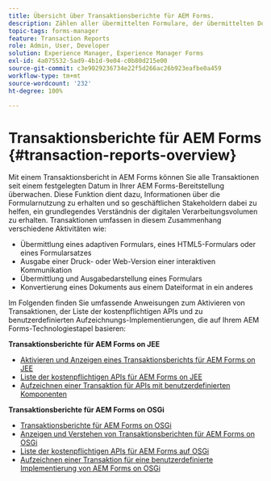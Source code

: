 ```yaml
---
title: Übersicht über Transaktionsberichte für AEM Forms.
description: Zählen aller übermittelten Formulare, der übermittelten Dokumente, wiedergegebenen interaktiven Kommunikationen, in ein anderes Format konvertierten Dokumente usw.
topic-tags: forms-manager
feature: Transaction Reports
role: Admin, User, Developer
solution: Experience Manager, Experience Manager Forms
exl-id: 4a075532-5ad9-4b1d-9e04-c0b80d215e00
source-git-commit: c3e9029236734e22f5d266ac26b923eafbe0a459
workflow-type: tm+mt
source-wordcount: '232'
ht-degree: 100%

---
```


# Transaktionsberichte für AEM Forms {#transaction-reports-overview}

Mit einem Transaktionsbericht in AEM Forms können Sie alle Transaktionen seit einem festgelegten Datum in Ihrer AEM Forms-Bereitstellung überwachen. Diese Funktion dient dazu, Informationen über die Formularnutzung zu erhalten und so geschäftlichen Stakeholdern dabei zu helfen, ein grundlegendes Verständnis der digitalen Verarbeitungsvolumen zu erhalten. Transaktionen umfassen in diesem Zusammenhang verschiedene Aktivitäten wie:

* Übermittlung eines adaptiven Formulars, eines HTML5-Formulars oder eines Formularsatzes
* Ausgabe einer Druck- oder Web-Version einer interaktiven Kommunikation
* Übermittlung und Ausgabedarstellung eines Formulars
* Konvertierung eines Dokuments aus einem Dateiformat in ein anderes

Im Folgenden finden Sie umfassende Anweisungen zum Aktivieren von Transaktionen, der Liste der kostenpflichtigen APIs und zu benutzerdefinierten Aufzeichnungs-Implementierungen, die auf Ihrem AEM Forms-Technologiestapel basieren:

**Transaktionsberichte für AEM Forms on JEE**

* [Aktivieren und Anzeigen eines Transaktionsberichts für AEM Forms on JEE](/help/forms/using/transaction-report-overview-jee.md)
* [Liste der kostenpflichtigen APIs für AEM Forms on JEE](/help/forms/using/transaction-reports-billable-apis-jee.md)
* [Aufzeichnen einer Transaktion für APIs mit benutzerdefinierten Komponenten](/help/forms/using/record-transaction-custom-component-jee.md)

**Transaktionsberichte für AEM Forms on OSGi**

* [Transaktionsberichte für AEM Forms on OSGi](/help/forms/using/transaction-reports-overview.md)
* [Anzeigen und Verstehen von Transaktionsberichten für AEM Forms on OSGi](/help/forms/using/viewing-and-understanding-transaction-reports.md)
* [Liste der kostenpflichtigen APIs für AEM Forms auf OSGi](/help/forms/using/transaction-reports-billable-apis.md)
* [Aufzeichnen einer Transaktion für eine benutzerdefinierte Implementierung von AEM Forms on OSGi](/help/forms/using/record-transaction-custom-implementation.md)

